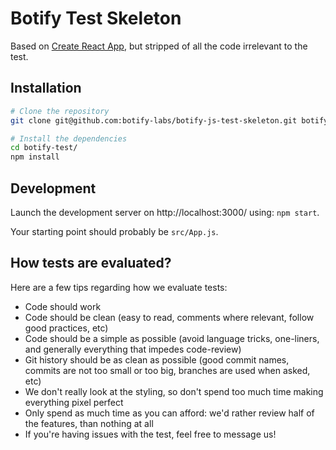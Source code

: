 # Botify Test Skeleton

Based on [Create React App](https://github.com/facebook/create-react-app), but stripped of all the code irrelevant to the test.

## Installation

```sh
# Clone the repository
git clone git@github.com:botify-labs/botify-js-test-skeleton.git botify-test

# Install the dependencies
cd botify-test/
npm install
```

## Development

Launch the development server on http://localhost:3000/ using: `npm start`.

Your starting point should probably be `src/App.js`.

## How tests are evaluated?

Here are a few tips regarding how we evaluate tests:
- Code should work
- Code should be clean (easy to read, comments where relevant, follow good practices, etc)
- Code should be a simple as possible (avoid language tricks, one-liners, and generally everything that impedes code-review)
- Git history should be as clean as possible (good commit names, commits are not too small or too big, branches are used when asked, etc)
- We don't really look at the styling, so don't spend too much time making everything pixel perfect
- Only spend as much time as you can afford: we'd rather review half of the features, than nothing at all
- If you're having issues with the test, feel free to message us!